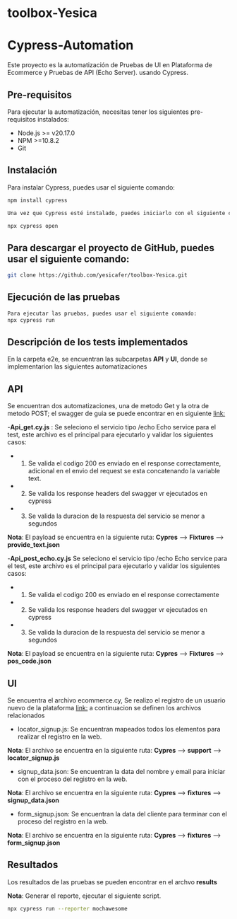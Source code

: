 # toolbox-Yesica

# Cypress-Automation
Este proyecto es la automatización de Pruebas de UI en Plataforma de Ecommerce y Pruebas de API (Echo Server). usando Cypress.


## Pre-requisitos
Para ejecutar la automatización, necesitas tener los siguientes pre-requisitos instalados:
- Node.js >= v20.17.0
- NPM >=10.8.2
- Git

## Instalación
Para instalar Cypress, puedes usar el siguiente comando:

```bash
npm install cypress
```
```bash
Una vez que Cypress esté instalado, puedes iniciarlo con el siguiente comando:
```
```bash
npx cypress open
```

## Para descargar el proyecto de GitHub, puedes usar el siguiente comando:

```bash
git clone https://github.com/yesicafer/toolbox-Yesica.git
```

## Ejecución de las pruebas
```bash
Para ejecutar las pruebas, puedes usar el siguiente comando:
npx cypress run
```

## Descripción de los tests implementados

En la carpeta e2e, se encuentran las subcarpetas **API** y **UI**, donde se implementarion las siguientes automatizaciones

## API
Se encuentran dos automatizaciones, una de metodo Get y la otra de metodo POST; el swagger de guia se puede encontrar en en siguiente [link:](https://echo-serv.tbxnet.com/explorer/#/QA/get_qa_test1)  

-**Api_get.cy.js** : Se seleciono el servicio tipo /echo Echo service para el test, este archivo es el principal para ejecutarlo y validar los siguientes casos:

- 1. Se valida el codigo 200 es enviado en el response correctamente, adicional en el envio del request se esta concatenando la variable text.  
- 2. Se valida los response headers del swagger vr ejecutados en cypress
- 3. Se valida la duracion de la respuesta del servicio se menor a segundos

**Nota**: El payload se encuentra en la siguiente ruta:
**Cypres** --> **Fixtures** --> **provide_text.json** 

-**Api_post_echo.cy.js** Se seleciono el servicio tipo /echo Echo service para el test, este archivo es el principal para ejecutarlo y validar los siguientes casos:

- 1. Se valida el codigo 200 es enviado en el response correctamente 
- 2. Se valida los response headers del swagger vr ejecutados en cypress
- 3. Se valida la duracion de la respuesta del servicio se menor a segundos

**Nota**: El payload se encuentra en la siguiente ruta:
**Cypres** --> **Fixtures** --> **pos_code.json** 


## UI 
Se encuentra el archivo ecommerce.cy, Se realizo el registro de un usuario nuevo de la plataforma [link:](https://automationexercise.com/) a continuacion se definen los archivos relacionados

- locator_signup.js: Se encuentran mapeados todos los elementos para realizar el registro en la web. 

**Nota**: El archivo se encuentra en la siguiente ruta:
**Cypres** --> **support** --> **locator_signup.js** 

- signup_data.json: Se encuentran la data del nombre y email para iniciar con el proceso del registro en la web. 

**Nota**: El archivo se encuentra en la siguiente ruta:
**Cypres** --> **fixtures** --> **signup_data.json** 

- form_signup.json: Se encuentran la data del cliente para terminar  con el proceso del registro en la web.

**Nota**: El archivo se encuentra en la siguiente ruta:
**Cypres** --> **fixtures** --> **form_signup.json** 

## Resultados
Los resultados de las pruebas se pueden encontrar en el archvo **results** 

**Nota**: Generar el reporte, ejecutar el siguiente script.

```bash
npx cypress run --reporter mochawesome
```